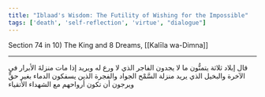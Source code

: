 ```yaml
---
title: "Iblaad's Wisdom: The Futility of Wishing for the Impossible"
tags: ['death', 'self-reflection', 'virtue', "dialogue"]
---
```


 Section 74 in 10) The King and 8 Dreams, [[Kalīla wa-Dimna]]

---
قال إبلاد ثلاثة يتمنُّون ما لا يجدون الفاجر الذي لا ورع له ويريد إذا مات منزلةَ الأبرار في الآخرة والبخيل الذي يريد منزلة السَّمْح الجواد والفجرة الذين يسفكون الدماء بغير حقٍّ ويرجون أن تكون أرواحهم مع الشهداء الأتقياء
